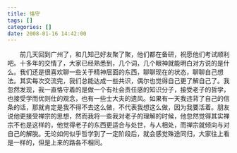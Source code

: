 ```yaml
---
title: 恪守
tags: []
categories: []
date: 2008-01-16 14:42:00 
---
```



&emsp;&emsp;前几天回到广州了，和几知己好友聚了聚，他们都在备研，祝愿他们考试顺利吧。十多年的交情了，大家已经熟悉到，几个词，几个眼神就能明白对方说的是什么。我们还是很喜欢聊一些关于精神层面的东西，聊聊现在的状态，聊聊自己想法。其实每次交流完，我们总能达成一些共识，偶尔也觉得自己更了解自己了。我忽然发现，我一直恪守着的是做一个有社会责任感的知识分子，接受老子的哲学，也接受学而优则仕的观念，也有一些士大夫的遗风。如果有一天我违背了自己的信条的话，那就肯定是我不得不去这么做，不代表我想这么做，因为我要活着。朋友说他更接受禅宗的思想，然而我将一些我对老子的理解的时候，他忽然觉得其实禅宗不也是这样的，他觉得老子的东西更适合与处世，与人相处，而禅宗就倾向与对自己的解脱。无论如何似乎哲学到了一定阶段后，就会感觉殊途同归，大家往上看是一样的，但是上来的路各不相同。